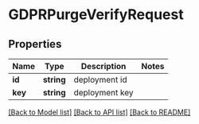 # GDPRPurgeVerifyRequest

## Properties
Name | Type | Description | Notes
------------ | ------------- | ------------- | -------------
**id** | **string** | deployment id | 
**key** | **string** | deployment key | 

[[Back to Model list]](../README.md#documentation-for-models) [[Back to API list]](../README.md#documentation-for-api-endpoints) [[Back to README]](../README.md)


